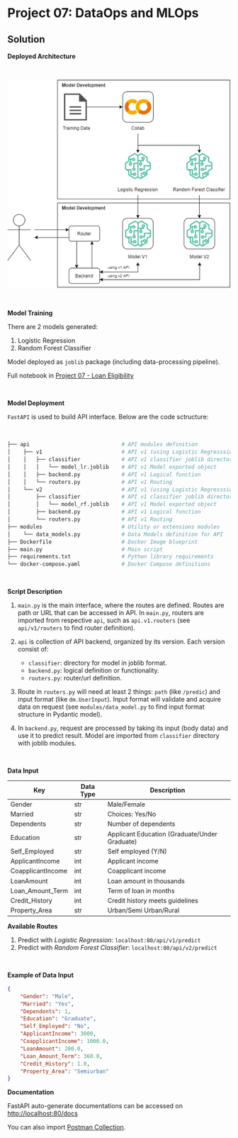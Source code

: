 # Project 07: DataOps and MLOps

## Solution

**Deployed Architecture**

<br>

![Deployed Architecture](./docs/solution.png)

<br>

**Model Training**

There are 2 models generated:
1. Logistic Regression
2. Random Forest Classifier

Model deployed as `joblib` package (including data-processing pipeline).

Full notebook in [Project 07 - Loan Eligibility](https://colab.research.google.com/drive/1GLs2kFbtL5WKaLlYNuxu-4T5yEqP_fcW?usp=sharing)

<br>

**Model Deployment**

`FastAPI` is used to build API interface. Below are the code sctructure:

<br>

```sh
├── api                             # API modules definition
│    ├── v1                         # API v1 (using Logistic Regresssion)
│    │   ├── classifier             # API v1 classifier joblib directory
│    │   │   └── model_lr.joblib    # API v1 Model exported object
│    │   ├── backend.py             # API v1 Logical function
│    │   └── routers.py             # API v1 Routing
│    └── v2                         # API v1 (using Logistic Regresssion)
│        ├── classifier             # API v1 classifier joblib directory
│        │   └── model_rf.joblib    # API v1 Model exported object
│        ├── backend.py             # API v1 Logical function
│        └── routers.py             # API v1 Routing
├── modules                         # Utility or extensions modules
│    └── data_models.py             # Data Models definition for API
├── Dockerfile                      # Docker Image blueprint
├── main.py                         # Main script
├── requirements.txt                # Python library requirements
└── docker-compose.yaml             # Docker Compose definitions
```

<br>

**Script Description**

1. `main.py` is the main interface, where the routes are defined. Routes are path or URL that can be accessed in API. In `main.py`, routers are imported from respective `api`, such as `api.v1.routers` (see `api/v1/routers` to find router definition).

2. `api` is collection of API backend, organized by its version. Each version consist of:
    - `classifier`: directory for model in joblib format.
    - `backend.py`: logical definition or functionality.
    - `routers.py`: router/url definition.

3. Route in `routers.py` will need at least 2 things: `path` (like `/predic`) and input format (like `dm.UserInput`). Input format will validate and acquire data on request (see `modules/data_model.py` to find input format structure in Pydantic model).

4. In `backend.py`, request are processed by taking its input (body data) and use it to predict result. Model are imported from `classifier` directory with joblib modules.

<br>

**Data Input**

|Key|Data Type|Description|
|---|---|---|
|Gender|str|Male/Female|
|Married|str|Choices: Yes/No|
|Dependents|str|Number of dependents|
|Education|str|Applicant Education (Graduate/Under Graduate)|
|Self_Employed|str|Self employed (Y/N)|
|ApplicantIncome|int|Applicant income|
|CoapplicantIncome|int|Coapplicant income|
|LoanAmount|int|Loan amount in thousands|
|Loan_Amount_Term|int|Term of loan in months|
|Credit_History|int|Credit history meets guidelines|
|Property_Area|str|Urban/Semi Urban/Rural|

**Available Routes**

1. Predict with *Logistic Regression*: `localhost:80/api/v1/predict`
2. Predict with *Random Forest Classifier*: `localhost:80/api/v2/predict`

<br>

**Example of Data Input**

```json
{
    "Gender": "Male",
    "Married": "Yes",
    "Dependents": 1,
    "Education": "Graduate",
    "Self_Employed": "No",
    "ApplicantIncome": 3000,
    "CoapplicantIncome": 1000.0,
    "LoanAmount": 200.0,
    "Loan_Amount_Term": 360.0,
    "Credit_History": 1.0,
    "Property_Area": "Semiurban"
}
```

**Documentation**

FastAPI auto-generate documentations can be accessed on [http://localhost:80/docs](http://localhost:80/docs)

You can also import [Postman Collection](./docs).